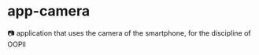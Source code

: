 # app-camera
:camera: application that uses the camera of the smartphone, for the discipline of OOPll
